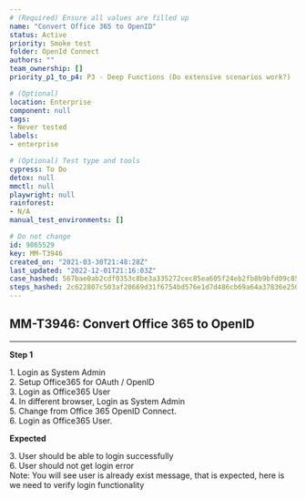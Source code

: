 ```yaml
---
# (Required) Ensure all values are filled up
name: "Convert Office 365 to OpenID"
status: Active
priority: Smoke test
folder: OpenId Connect
authors: ""
team_ownership: []
priority_p1_to_p4: P3 - Deep Functions (Do extensive scenarios work?)

# (Optional)
location: Enterprise
component: null
tags: 
- Never tested
labels: 
- enterprise

# (Optional) Test type and tools
cypress: To Do
detox: null
mmctl: null
playwright: null
rainforest: 
- N/A
manual_test_environments: []

# Do not change
id: 9865529
key: MM-T3946
created_on: "2021-03-30T21:48:28Z"
last_updated: "2022-12-01T21:16:03Z"
case_hashed: 567bae0ab2cdf0353c8be3a335272cec85ea605f24eb2fb8b9bfd09c851b5fc11c42def2eb8dd88a9e65a59284473c53
steps_hashed: 2c622807c503af20669d31f6754bd576e1d7d486cb69a64a37836e2500ec01dfb20787ed6d7a58c5617dcf639fde72fe
---
```


<!-- (Auto-generated) Based on frontmatter's "key" and "name" -->

## MM-T3946: Convert Office 365 to OpenID

---

**Step 1**

1\. Login as System Admin\
2\. Setup Office365 for OAuth / OpenID\
3\. Login as Office365 User\
4\. In different browser, Login as System Admin\
5\. Change from Office 365 OpenID Connect.\
6\. Login as Office365 User.

**Expected**

3\. User should be able to login successfully\
6\. User should not get login error\
Note: You will see user is already exist message, that is expected, here is we need to verify login functionality
